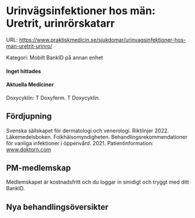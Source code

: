 # Urinvägsinfektioner hos män: Uretrit, urinrörskatarr

URL: https://www.praktiskmedicin.se/sjukdomar/urinvagsinfektioner-hos-man-uretrit-urinro/



Kategori: Mobilt BankID på annan enhet

#### Inget hittades

#### Aktuella Mediciner

Doxycyklin: T Doxyferm. T Doxycyklin.

## Fördjupning

Svenska sällskapet för dermatologi och venerologi. Riktlinjer 2022.
Läkemedelsboken.
Folkhälsomyndigheten. Behandlingsrekommendationer för vanliga infektioner i öppenvård. 2021.
Patientinformation: www.doktorn.com

## PM-medlemskap

Medlemskapet är kostnadsfritt och du loggar in smidigt och tryggt med ditt BankID.

## Nya behandlingsöversikter

